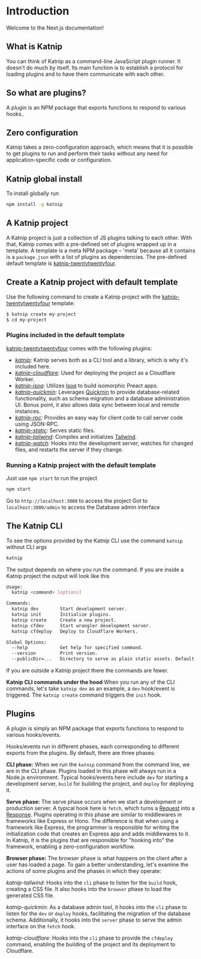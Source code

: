 # Introduction
Welcome to the Next.js documentation!


## What is Katnip
You can think of Katnip as a command-line JavaScript plugin runner. It doesn't do much by itself. Its main function is to establish a protocol for loading plugins and to have them communicate with each other.
## So what are plugins?
A plugin is an NPM package that exports functions to respond to various hooks..
## Zero configuration
Katnip takes a zero-configuration approach, which means that it is possible to get plugins to run and perform their tasks without any need for application-specific code or configuration.
## Katnip global install
To install globally run
```bash
npm install -g katnip
```

## A Katnip project
A Katnip project is just a collection of JS plugins talking to each other. With that, Katnip comes with a pre-defined set of plugins wrapped up in a template. A template is a meta NPM package – 'meta' because all it contains is a `package.json` with a list of plugins as dependencies. The pre-defined default template is [katnip-twentytwentyfour](https://www.npmjs.com/package/katnip-twentytwentyfour).

## Create a Katnip project with default template
Use the following command to create a Katnip project with the [katnip-twentytwentyfour](https://www.npmjs.com/package/katnip-twentytwentyfour) template:
```bash
$ katnip create my-project
$ cd my-project
```

### Plugins included in the default template
[katnip-twentytwentyfour](https://www.npmjs.com/package/katnip-twentytwentyfour) comes with the following plugins:
- *[katnip](https://www.npmjs.com/package/katnip):* Katnip serves both as a CLI tool and a library, which is why it's included here.
- *[katnip-cloudflare](https://www.npmjs.com/package/katnip-cloudflare):*
Used for deploying the project as a Cloudflare Worker.
- *[katnip-isoq](https://www.npmjs.com/package/katnip-isoq):* Utilizes [Isoq](https://github.com/limikael/isoq) to build isomorphic Preact apps.
- *[katnip-quickmin](https://www.npmjs.com/package/katnip-quickmin):*
Leverages [Quickmin](https://github.com/limikael/quickmin) to provide database-related functionality, such as schema migration and a database administration UI. Bonus point, it also allows data sync between local and remote instances.
- *[katnip-rpc](https://www.npmjs.com/package/katnip-rpc):*
Provides an easy way for client code to call server code using JSON-RPC.
- *[katnip-static](https://www.npmjs.com/package/katnip-static):*
Serves static files.
- *[katnip-tailwind](https://www.npmjs.com/package/katnip-tailwind):*
Compiles and initializes [Tailwind](https://www.tailwindcss.com/).
- *[katnip-watch](https://www.npmjs.com/package/katnip-watch):*
Hooks into the development server, watches for changed files, and restarts the server if they change.

### Running a Katnip project with the default template
Just use `npm start` to run the project
```bash
npm start
```

Go to `http://localhost:3000` to access the project
Got to `localhost:3000/admin` to access the Database admin interface

## The Katnip CLI 
To see the options provided by the Katnip CLI use the command `katnip` without CLI args

```bash
katnip
```

The output depends on where you run the command. If you are inside a Katnip project the output will look like this 

```bash
Usage:
  katnip <command> [options]

Commands:
  katnip dev        Start development server.
  katnip init       Initialize plugins.
  katnip create     Create a new project.
  katnip cfdev      Start wrangler development server.
  katnip cfdeploy   Deploy to Cloudflare Workers.

Global Options:
  --help            Get help for specified command.
  --version         Print version.
  --publicDir=...   Directory to serve as plain static assets. Default: public
```

If you are outside a Katnip project there the commands are fewer.

**Katnip CLI commands under the hood**
When you run any of the CLI commands, let's take `katnip dev` as an example, a `dev` hook/event is triggered. The `katnip create` command triggers the `init` hook.

## Plugins
A plugin is simply an NPM package that exports functions to respond to various hooks/events.

Hooks/events run in different phases, each corresponding to different exports from the plugins. By default, there are three phases:

**CLI phase:** When we run the `katnip` command from the command line, we are in the CLI phase. Plugins loaded in this phase will always run in a Node.js environment. Typical hooks/events here include `dev` for starting a development server, `build` for building the project, and `deploy` for deploying it.

**Serve phase:** The serve phase occurs when we start a development or production server. A typical hook here is `fetch`, which turns a [Request](https://developer.mozilla.org/en-US/docs/Web/API/Request) into a [Response](https://developer.mozilla.org/en-US/docs/Web/API/Response). Plugins operating in this phase are similar to middlewares in frameworks like Express or Hono. The difference is that when using a framework like Express, the programmer is responsible for writing the initialization code that creates an Express app and adds middlewares to it. In Katnip, it is the plugins that are responsible for "hooking into" the framework, enabling a zero-configuration workflow.

**Browser phase:** The browser phase is what happens on the client after a user has loaded a page.
To gain a better understanding, let's examine the actions of some plugins and the phases in which they operate:

*katnip-tailwind:* Hooks into the `cli` phase to listen for the `build` hook, creating a CSS file. It also hooks into the `browser` phase to load the generated CSS file.

*katnip-quickmin:* As a database admin tool, it hooks into the `cli` phase to listen for the `dev` or `deploy` hooks, facilitating the migration of the database schema. Additionally, it hooks into the `server` phase to serve the admin interface on the `fetch` hook.

*katnip-cloudflare:* Hooks into the `cli` phase to provide the `cfdeploy` command, enabling the building of the project and its deployment to Cloudflare.
